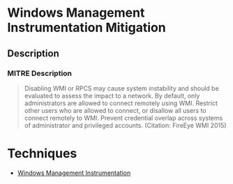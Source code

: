 
# Windows Management Instrumentation Mitigation

## Description

### MITRE Description

> Disabling WMI or RPCS may cause system instability and should be evaluated to assess the impact to a network. By default, only administrators are allowed to connect remotely using WMI. Restrict other users who are allowed to connect, or disallow all users to connect remotely to WMI. Prevent credential overlap across systems of administrator and privileged accounts. (Citation: FireEye WMI 2015)


# Techniques


* [Windows Management Instrumentation](../techniques/Windows-Management-Instrumentation.md)

